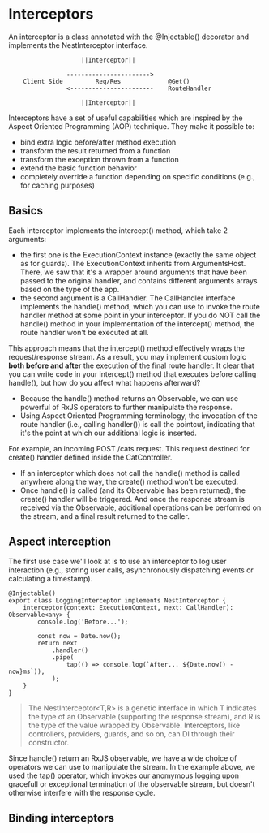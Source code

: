 # Interceptors

An interceptor is a class annotated with the @Injectable() decorator and implements the NestInterceptor interface.

                        ||Interceptor||

                    ----------------------->
        Client Side         Req/Res             @Get()
                    <-----------------------    RouteHandler

                        ||Interceptor||

Interceptors have a set of useful capabilities which are inspired by the Aspect Oriented Programming (AOP) technique. They make it possible to:
- bind extra logic before/after method execution
- transform the result returned from a function
- transform the exception thrown from a function
- extend the basic function behavior
- completely override a function depending on specific conditions (e.g., for caching purposes)

## Basics

Each interceptor implements the intercept() method, which take 2 arguments:
- the first one is the ExecutionContext instance (exactly the same object as for guards). The ExecutionContext inherits from ArgumentsHost. There, we saw that it's a wrapper around arguments that have been passed to the original handler, and contains different arguments arrays based on the type of the app.
- the second argument is a CallHandler. The CallHandler interface implements the handle() method, which you can use to invoke the route handler method at some point in your interceptor. If you do NOT call the handle() method in your implementation of the intercept() method, the route handler won't be executed at all.

This approach means that the intercept() method effectively wraps the request/response stream. As a result, you may implement custom logic **both before and after** the execution of the final route handler. It clear that you can write code in your intercept() method that executes before calling handle(), but how do you affect what happens afterward?
- Because the handle() method returns an Observable, we can use powerful of RxJS operators to further manipulate the response.
- Using Aspect Oriented Programming terminology, the invocation of the route handler (i.e., calling handler()) is call the pointcut, indicating that it's the point at which our additional logic is inserted.

For example, an incoming POST /cats request. This request destined for create() handler defined inside the CatController.
- If an interceptor which does not call the handle() method is called anywhere along the way, the create() method won't be executed.
- Once handle() is called (and its Observable has been returned), the create() handler will be triggered. And once the response stream is received via the Observable, additional operations can be performed on the stream, and a final result returned to the caller.

## Aspect interception

The first use case we'll look at is to use an interceptor to log user interaction (e.g., storing user calls, asynchronously dispatching events or calculating a timestamp).
```TS logging.interceptor.ts
@Injectable()
export class LoggingInterceptor implements NestInterceptor {
    interceptor(context: ExecutionContext, next: CallHandler): Observable<any> {
        console.log('Before...');
        
        const now = Date.now();
        return next
            .handler()
            .pipe(
                tap(() => console.log(`After... ${Date.now() - now}ms`)),
            );
    }
}
```
> The NestInterceptor<T,R> is a genetic interface in which T indicates the type of an Observable<T> (supporting the response stream), and R is the type of the value wrapped by Observable<R>.
> Interceptors, like controllers, providers, guards, and so on, can DI through their constructor.

Since handle() return an RxJS observable, we have a wide choice of operators we can use to manipulate the stream. In the example above, we used the tap() operator, which invokes our anomymous logging upon gracefull or exceptional termination of the observable stream, but doesn't otherwise interfere with the response cycle.

## Binding interceptors
